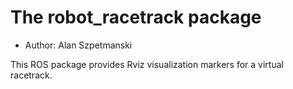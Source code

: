 # The robot_racetrack package

- Author: Alan Szpetmanski

This ROS package provides Rviz visualization markers for a virtual racetrack.
